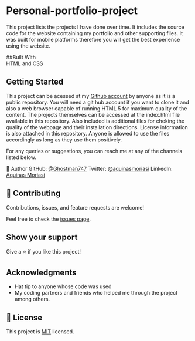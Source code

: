 # Personal-portfolio-project
This project lists the projects I have done over time. It includes the source code for the website containing my portfolio and other supporting files. It was built for mobile platforms therefore you will get the best experience using the website. 

##Built With   
HTML and CSS

## Getting Started
This project can be acessed at my [Github account](https://github.com/Ghostman747) by anyone as it is a public repository.
You will need a git hub account if you want to clone it and also a web browser capable of running HTML 5 for maximum quality of the content.
The projects themselves can be accessed at the index.html file available in this repository.
Also included is additional files for cheking the quality of the webpage and their installation directions.
License information is also attached in this repository. Anyone is allowed to use the files accordingly as long as they use them positively.

For any queries or suggestions, you can reach me at any of the channels listed below.

👤 Author
GitHub: [@Ghostman747](https://github.com/Ghostman747)
Twitter: [@aquinasmoriasi](https://twitter.com/aquinas747)
LinkedIn: [Aquinas Moriasi](www.linkedin.com/in/aquinas-moriasi)
## 🤝 Contributing

Contributions, issues, and feature requests are welcome!

Feel free to check the [issues page](https://github.com/Ghostman747/Hello-Microverse/issues).

## Show your support

Give a ⭐️ if you like this project!

## Acknowledgments

- Hat tip to anyone whose code was used
- My coding partners and friends who helped me through the project among others.


## 📝 License

This project is [MIT](./MIT.md) licensed.

